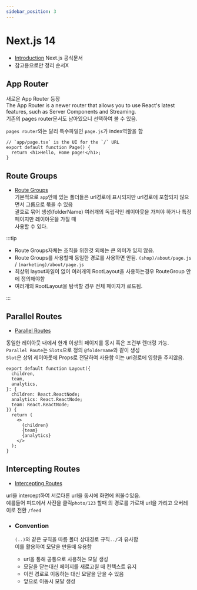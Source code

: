 ```yaml
---
sidebar_position: 3
---
```


# Next.js 14

- [Introduction](https://nextjs.org/docs) Next.js 공식문서
- 참고용으로만 정리 순서X

## App Router

새로운 App Router 등장  
The App Router is a newer router that allows you to use React's latest features, such as Server Components and Streaming.  
기존의 pages router문서도 남아있으니 선택하여 볼 수 있음.

`pages router`와는 달리 특수파일인 `page.js`가 index역할을 함

```tsx title="app/page.tsx"
// `app/page.tsx` is the UI for the `/` URL
export default function Page() {
  return <h1>Hello, Home page!</h1>;
}
```

## Route Groups

- [Route Groups](https://nextjs.org/docs/app/building-your-application/routing/route-groups)  
  기본적으로 `app`안에 있는 폴더들은 url경로에 표시되지만 url경로에 포함되지 않으면서 그룹으로 묶을 수 있음  
  괄호로 묶어 생성(folderName) 여러개의 독립적인 레이아웃을 가져야 하거나 특정 페이지만 레이아웃을 가질 때  
  사용할 수 있다.

:::tip

- Route Groups자체는 조직을 위한것 외에는 큰 의미가 있지 않음.
- Route Groups를 사용할때 동일한 경로를 사용하면 안됨. `(shop)/about/page.js` / `(marketing)/about/page.js`
- 최상위 layout파일이 없이 여러개의 RootLayout을 사용하는경우 RouteGroup 안에 정의해야함
- 여러개의 RootLayout을 탐색할 경우 전체 페이지가 로드됨.

:::

## Parallel Routes

- [Parallel Routes](https://nextjs.org/docs/app/building-your-application/routing/parallel-routes#useselectedlayoutsegments)

동일한 레이아웃 내에서 한개 이상의 페이지를 동시 혹은 조건부 렌더링 가능.  
`Parallel Route`는 `Slots`으로 정의 `@foldername`와 같이 생성  
`Slot`은 상위 레이아웃에 Props로 전달하여 사용함 이는 url경로에 영향을 주지않음.

```tsx title="app/layout.tsx"
export default function Layout({
  children,
  team,
  analytics,
}: {
  children: React.ReactNode;
  analytics: React.ReactNode;
  team: React.ReactNode;
}) {
  return (
    <>
      {children}
      {team}
      {analytics}
    </>
  );
}
```

## Intercepting Routes

- [Intercepting Routes](https://nextjs.org/docs/app/building-your-application/routing/intercepting-routes)

url을 intercept하여 서로다른 url을 동시에 화면에 띄울수있음.  
예를들어 피드에서 사진을 클릭`photo/123` 할때 의 경로를 가로채 url을 가리고 오버레이로 전환 `/feed`

- ### Convention

  `(..)`와 같은 규칙을 따름 폴더 상대경로 규칙`../`과 유사함  
  이를 활용하여 모달을 만들때 유용함

  - url을 통해 공통으로 사용하는 모달 생성
  - 모달을 닫는대신 페이지를 새로고칠 때 컨텍스트 유지
  - 이전 경로로 이동하는 대신 모달을 닫을 수 있음
  - 앞으로 이동시 모달 생성
